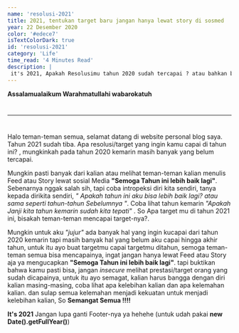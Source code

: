 ```yaml
---
name: 'resolusi-2021'
title: 2021, tentukan target baru jangan hanya lewat story di sosmed
year: 22 Desember 2020
color: '#edece7'
isTextColorDark: true
id: 'resolusi-2021'
category: 'Life'
time_read: '4 Minutes Read'
description: |
 it's 2021, Apakah Resolusimu tahun 2020 sudah tercapai ? atau bahkan belum tercapai semua
---
```


__Assalamualaikum Warahmatullahi wabarokatuh__
#
-------------------------------------------------------------------------------------
#
Halo teman-teman semua, selamat datang di website personal blog saya. Tahun 2021 sudah tiba. Apa resolusi/target yang ingin kamu capai di tahun ini? , mungkinkah pada tahun 2020 kemarin masih banyak yang belum tercapai. 

Mungkin pasti banyak dari kalian atau melihat teman-teman kalian menulis Feed atau Story lewat sosial Media __"Semoga Tahun ini lebih baik lagi"__. Sebenarnya nggak salah sih, tapi coba intropeksi diri kita sendiri, tanya kepada dirikita sendiri, _" Apakah tahun ini aku bisa lebih baik lagi? atau sama seperti tahun-tahun Sebelumnya "_. Coba lihat tahun kemarin _"Apakah Janji kita tahun kemarin sudah kita tepati"_ . So Apa target mu di tahun 2021 ini, bisakah teman-teman mencapai target-nya?.

Mungkin untuk aku _"jujur"_ ada banyak hal yang ingin kucapai dari tahun 2020 kemarin tapi masih banyak hal yang belum aku capai hingga akhir tahun, untuk itu ayo buat targetmu capai targetmu ditahun, semoga teman-teman semua bisa mencapainya, ingat jangan hanya lewat Feed atau Story aja ya mengucapkan __"Semoga Tahun ini lebih baik lagi"__. tapi buktikan bahwa kamu pasti bisa, jangan _insecure_ melihat prestasi/target orang yang sudah dicapainya, untuk itu ayo semagat, kalian harus bangga dengan diri kalian masing-masing, coba lihat apa kelebihan kalian dan apa kelemahan kalian. dan sulap semua kelemahan menjadi kekuatan untuk menjadi kelebihan kalian, So __Semangat Semua !!!!__

__It's 2021__ Jangan lupa ganti Footer-nya ya hehehe (untuk udah pakai __new Date().getFullYear()__)
  